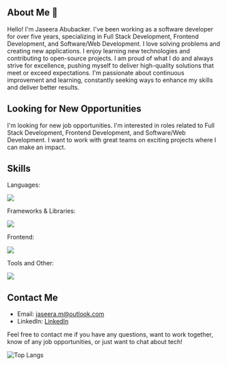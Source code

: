 ## About Me 👋

Hello! I'm Jaseera Abubacker. I've been working as a software developer for over five years, specializing in Full Stack Development, Frontend Development, and Software/Web Development. I love solving problems and creating new applications. I enjoy learning new technologies and contributing to open-source projects. I am proud of what I do and always strive for excellence, pushing myself to deliver high-quality solutions that meet or exceed expectations. I'm passionate about continuous improvement and learning, constantly seeking ways to enhance my skills and deliver better results.

## Looking for New Opportunities

I'm looking for new job opportunities. I'm interested in roles related to Full Stack Development, Frontend Development, and Software/Web Development. I want to work with great teams on exciting projects where I can make an impact.

## Skills
<p align="center">
  <p> Languages: </p>
  <img src="https://skillicons.dev/icons?i=typescript,js,ruby,cs" />
</p>
<p align="center">
  <p> Frameworks & Libraries: </p>
  <img src="https://skillicons.dev/icons?i=react,dotnet,angular,nodejs" />
</p>
<p align="center">
  <p> Frontend: </p>
  <img src="https://skillicons.dev/icons?i=html,css,sass,materialui,styledcomponents" />
</p>
<p align="left">
   <p> Tools and Other: </p>
   <img src="https://skillicons.dev/icons?i=jest,git,docker,aws,postgres,postman,vim,terraform" />
</p>

## Contact Me

- Email: jaseera.m@outlook.com
- LinkedIn: [LinkedIn](https://www.linkedin.com/in/mjaseera/)

Feel free to contact me if you have any questions, want to work together, know of any job opportunities, or just want to chat about tech!

![Top Langs](https://github-readme-stats.vercel.app/api/top-langs/?username=jpmahub&layout=compact&hide=ruby,java)
